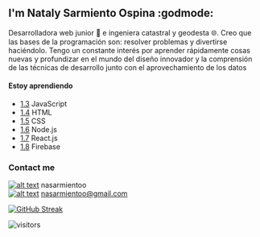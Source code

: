 ## I'm Nataly Sarmiento Ospina :godmode:

Desarrolladora web junior :toolbox:  e ingeniera catastral y geodesta :globe_with_meridians:. 
Creo que las bases de la programación son: resolver problemas y divertirse haciéndolo. Tengo un constante interés por aprender rápidamente cosas nuevas y profundizar en el mundo del diseño innovador y la comprensión de las técnicas de desarrollo junto con el aprovechamiento de los datos

#### Estoy aprendiendo
* [1.3] JavaScript
* [1.4] HTML
* [1.5] CSS
* [1.6] Node.js
* [1.7] React.js
* [1.8] Firebase

### Contact me

[![alt text][1.1]][1] nasarmientoo <br />
[![alt text][1.2]][2] nasarmientoo@gmail.com

[1.1]: https://user-images.githubusercontent.com/72315710/126590347-c465b4d8-31a3-4d82-937e-9faeb0e56d91.png
[1.2]: https://user-images.githubusercontent.com/72315710/126590969-2a0c2592-aebd-485a-9ce8-3fbd7ff44ab2.png
[1.3]: https://user-images.githubusercontent.com/72315710/126600141-4245abb1-71d9-4c78-9ebe-e72c8659c230.png
[1.4]: https://user-images.githubusercontent.com/72315710/126600403-f27b8543-409d-4d7d-be7b-a3a9006ef09e.png
[1.5]: https://user-images.githubusercontent.com/72315710/126600436-b666a731-e6c5-4da6-859f-2cc799a89573.png
[1.6]: https://user-images.githubusercontent.com/72315710/126600472-b5057b22-8735-497a-a014-59affb99e37e.png
[1.7]: https://user-images.githubusercontent.com/72315710/126600505-0dd428cd-28e6-4284-adb0-1e7701e35b6d.png
[1.8]: https://user-images.githubusercontent.com/72315710/126600548-9859f3a6-5ba6-43c1-a949-72873357ba0f.png


[1]: https://www.linkedin.com/in/nasarmientoo/
[2]: https://mail.google.com/mail/u/0/#inbox
 
[![GitHub Streak](http://github-readme-streak-stats.herokuapp.com?user=nasarmientoo&theme=gruvbox_duo)](https://git.io/streak-stats)

![visitors](https://visitor-badge.glitch.me/badge?page_id=https://github.com/nasarmientoo)




